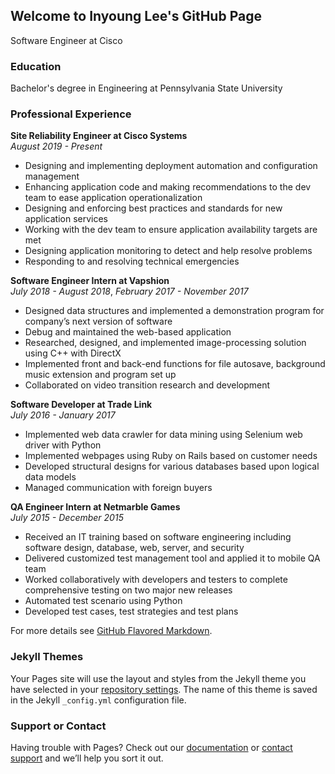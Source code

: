 ## Welcome to Inyoung Lee's GitHub Page
Software Engineer at Cisco

### Education
Bachelor's degree in Engineering at Pennsylvania State University

### Professional Experience
**Site Reliability Engineer at Cisco Systems**                      
*August 2019 - Present*
- Designing and implementing deployment automation and configuration management
- Enhancing application code and making recommendations to the dev team to ease application operationalization
- Designing and enforcing best practices and standards for new application services
- Working with the dev team to ensure application availability targets are met
- Designing application monitoring to detect and help resolve problems
- Responding to and resolving technical emergencies

**Software Engineer Intern at Vapshion**  
*July 2018 - August 2018*, *February 2017 - November 2017*
- Designed data structures and implemented a demonstration program for company’s next version of software
- Debug and maintained the web-based application
- Researched, designed, and implemented image-processing solution using C++ with DirectX
- Implemented front and back-end functions for file autosave, background music extension and program set up
- Collaborated on video transition research and development

**Software Developer at Trade Link**   
*July 2016 - January 2017*
- Implemented web data crawler for data mining using Selenium web driver with Python
- Implemented webpages using Ruby on Rails based on customer needs
- Developed structural designs for various databases based upon logical data models
- Managed communication with foreign buyers

**QA Engineer Intern at Netmarble Games**   
*July 2015 - December 2015*
- Received an IT training based on software engineering including software design, database, web, server, and security
- Delivered customized test management tool and applied it to mobile QA team
- Worked collaboratively with developers and testers to complete comprehensive testing on two major new releases
- Automated test scenario using Python
- Developed test cases, test strategies and test plans


For more details see [GitHub Flavored Markdown](https://guides.github.com/features/mastering-markdown/).

### Jekyll Themes

Your Pages site will use the layout and styles from the Jekyll theme you have selected in your [repository settings](https://github.com/iol5045/iol5045.github.io/settings). The name of this theme is saved in the Jekyll `_config.yml` configuration file.

### Support or Contact

Having trouble with Pages? Check out our [documentation](https://help.github.com/categories/github-pages-basics/) or [contact support](https://github.com/contact) and we’ll help you sort it out.
